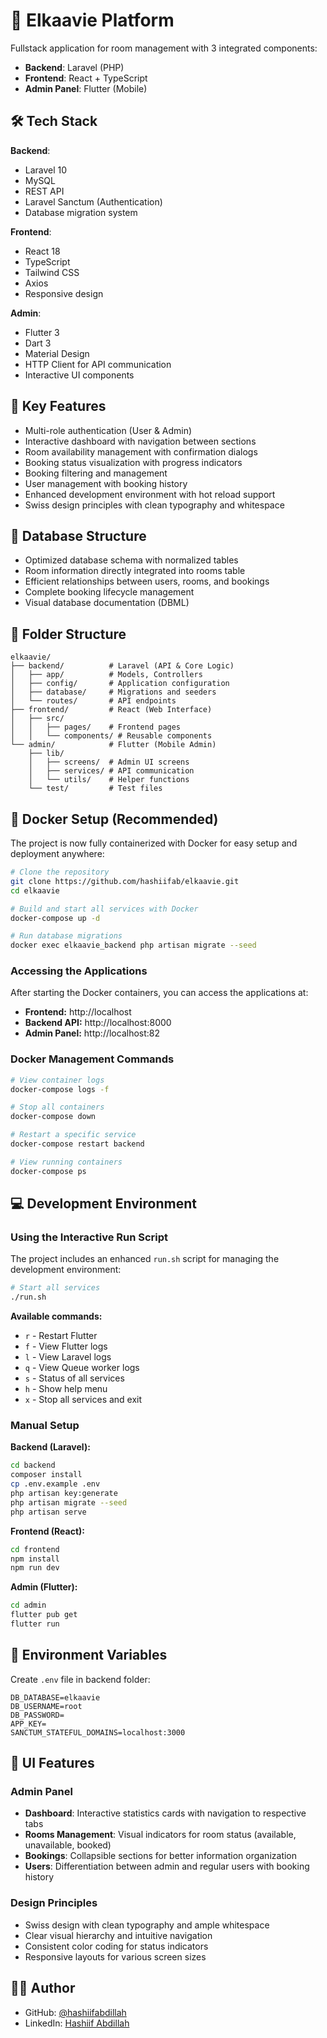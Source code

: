 # 🌟 Elkaavie Platform

Fullstack application for room management with 3 integrated components:
- **Backend**: Laravel (PHP)
- **Frontend**: React + TypeScript
- **Admin Panel**: Flutter (Mobile)

## 🛠 Tech Stack

**Backend**:
- Laravel 10
- MySQL
- REST API
- Laravel Sanctum (Authentication)
- Database migration system

**Frontend**:
- React 18
- TypeScript
- Tailwind CSS
- Axios
- Responsive design

**Admin**:
- Flutter 3
- Dart 3
- Material Design
- HTTP Client for API communication
- Interactive UI components

## 🚀 Key Features

- Multi-role authentication (User & Admin)
- Interactive dashboard with navigation between sections
- Room availability management with confirmation dialogs
- Booking status visualization with progress indicators
- Booking filtering and management
- User management with booking history
- Enhanced development environment with hot reload support
- Swiss design principles with clean typography and whitespace

## 💾 Database Structure

- Optimized database schema with normalized tables
- Room information directly integrated into rooms table
- Efficient relationships between users, rooms, and bookings
- Complete booking lifecycle management
- Visual database documentation (DBML)

## 📂 Folder Structure

```
elkaavie/
├── backend/          # Laravel (API & Core Logic)
│   ├── app/          # Models, Controllers
│   ├── config/       # Application configuration
│   ├── database/     # Migrations and seeders
│   └── routes/       # API endpoints
├── frontend/         # React (Web Interface)
│   ├── src/
│   │   ├── pages/    # Frontend pages
│   │   └── components/ # Reusable components
└── admin/            # Flutter (Mobile Admin)
    ├── lib/
    │   ├── screens/  # Admin UI screens
    │   ├── services/ # API communication
    │   └── utils/    # Helper functions
    └── test/         # Test files
```

## 🐳 Docker Setup (Recommended)

The project is now fully containerized with Docker for easy setup and deployment anywhere:

```bash
# Clone the repository
git clone https://github.com/hashiifab/elkaavie.git
cd elkaavie

# Build and start all services with Docker
docker-compose up -d

# Run database migrations
docker exec elkaavie_backend php artisan migrate --seed
```

### Accessing the Applications

After starting the Docker containers, you can access the applications at:
- **Frontend:** http://localhost
- **Backend API:** http://localhost:8000
- **Admin Panel:** http://localhost:82

### Docker Management Commands

```bash
# View container logs
docker-compose logs -f

# Stop all containers
docker-compose down

# Restart a specific service
docker-compose restart backend

# View running containers
docker-compose ps
```

## 💻 Development Environment

### Using the Interactive Run Script

The project includes an enhanced `run.sh` script for managing the development environment:

```bash
# Start all services
./run.sh
```

**Available commands:**
- `r` - Restart Flutter
- `f` - View Flutter logs
- `l` - View Laravel logs
- `q` - View Queue worker logs
- `s` - Status of all services
- `h` - Show help menu
- `x` - Stop all services and exit

### Manual Setup

**Backend (Laravel):**
```bash
cd backend
composer install
cp .env.example .env
php artisan key:generate
php artisan migrate --seed
php artisan serve
```

**Frontend (React):**
```bash
cd frontend
npm install
npm run dev
```

**Admin (Flutter):**
```bash
cd admin
flutter pub get
flutter run
```

## 🔑 Environment Variables

Create `.env` file in backend folder:
```
DB_DATABASE=elkaavie
DB_USERNAME=root
DB_PASSWORD=
APP_KEY=
SANCTUM_STATEFUL_DOMAINS=localhost:3000
```

## 🎨 UI Features

### Admin Panel
- **Dashboard**: Interactive statistics cards with navigation to respective tabs
- **Rooms Management**: Visual indicators for room status (available, unavailable, booked)
- **Bookings**: Collapsible sections for better information organization
- **Users**: Differentiation between admin and regular users with booking history

### Design Principles
- Swiss design with clean typography and ample whitespace
- Clear visual hierarchy and intuitive navigation
- Consistent color coding for status indicators
- Responsive layouts for various screen sizes

## 👨‍💻 Author
- GitHub: [@hashiifabdillah](https://github.com/hashiifab)
- LinkedIn: [Hashiif Abdillah](https://www.linkedin.com/in/hashiif-abdillah-665373297/)